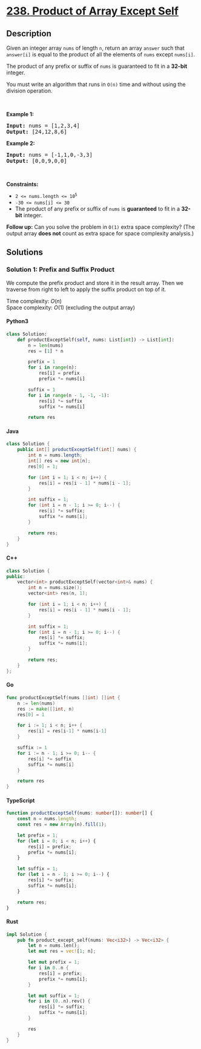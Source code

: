 
<!-- problem:start -->

# [238. Product of Array Except Self](https://leetcode.com/problems/product-of-array-except-self)


## Description

<!-- description:start -->

<p>Given an integer array <code>nums</code> of length <code>n</code>, return an array <code>answer</code> such that <code>answer[i]</code> is equal to the product of all the elements of <code>nums</code> except <code>nums[i]</code>.</p>

<p>The product of any prefix or suffix of <code>nums</code> is guaranteed to fit in a <strong>32-bit</strong> integer.</p>

<p>You must write an algorithm that runs in <code>O(n)</code> time and without using the division operation.</p>

<p>&nbsp;</p>
<p><strong class="example">Example 1:</strong></p>

<pre>
<strong>Input:</strong> nums = [1,2,3,4]
<strong>Output:</strong> [24,12,8,6]
</pre>

<p><strong class="example">Example 2:</strong></p>

<pre>
<strong>Input:</strong> nums = [-1,1,0,-3,3]
<strong>Output:</strong> [0,0,9,0,0]
</pre>

<p>&nbsp;</p>
<p><strong>Constraints:</strong></p>

<ul>
	<li><code>2 &lt;= nums.length &lt;= 10<sup>5</sup></code></li>
	<li><code>-30 &lt;= nums[i] &lt;= 30</code></li>
	<li>The product of any prefix or suffix of <code>nums</code> is <strong>guaranteed</strong> to fit in a <strong>32-bit</strong> integer.</li>
</ul>

<p><strong>Follow up:</strong>&nbsp;Can you solve the problem in <code>O(1)</code> extra space complexity? (The output array <strong>does not</strong> count as extra space for space complexity analysis.)</p>

<!-- description:end -->

## Solutions

<!-- solution:start -->

### Solution 1: Prefix and Suffix Product

We compute the prefix product and store it in the result array. Then we traverse from right to left to apply the suffix product on top of it.

Time complexity: $O(n)$  
Space complexity: $O(1)$ (excluding the output array)

<!-- tabs:start -->

#### Python3

```python
class Solution:
    def productExceptSelf(self, nums: List[int]) -> List[int]:
        n = len(nums)
        res = [1] * n

        prefix = 1
        for i in range(n):
            res[i] = prefix
            prefix *= nums[i]

        suffix = 1
        for i in range(n - 1, -1, -1):
            res[i] *= suffix
            suffix *= nums[i]

        return res
```

#### Java

```java
class Solution {
    public int[] productExceptSelf(int[] nums) {
        int n = nums.length;
        int[] res = new int[n];
        res[0] = 1;

        for (int i = 1; i < n; i++) {
            res[i] = res[i - 1] * nums[i - 1];
        }

        int suffix = 1;
        for (int i = n - 1; i >= 0; i--) {
            res[i] *= suffix;
            suffix *= nums[i];
        }

        return res;
    }
}
```

#### C++

```cpp
class Solution {
public:
    vector<int> productExceptSelf(vector<int>& nums) {
        int n = nums.size();
        vector<int> res(n, 1);

        for (int i = 1; i < n; i++) {
            res[i] = res[i - 1] * nums[i - 1];
        }

        int suffix = 1;
        for (int i = n - 1; i >= 0; i--) {
            res[i] *= suffix;
            suffix *= nums[i];
        }

        return res;
    }
};
```

#### Go

```go
func productExceptSelf(nums []int) []int {
    n := len(nums)
    res := make([]int, n)
    res[0] = 1

    for i := 1; i < n; i++ {
        res[i] = res[i-1] * nums[i-1]
    }

    suffix := 1
    for i := n - 1; i >= 0; i-- {
        res[i] *= suffix
        suffix *= nums[i]
    }

    return res
}
```

#### TypeScript

```ts
function productExceptSelf(nums: number[]): number[] {
    const n = nums.length;
    const res = new Array(n).fill(1);

    let prefix = 1;
    for (let i = 0; i < n; i++) {
        res[i] = prefix;
        prefix *= nums[i];
    }

    let suffix = 1;
    for (let i = n - 1; i >= 0; i--) {
        res[i] *= suffix;
        suffix *= nums[i];
    }

    return res;
}
```

#### Rust

```rust
impl Solution {
    pub fn product_except_self(nums: Vec<i32>) -> Vec<i32> {
        let n = nums.len();
        let mut res = vec![1; n];

        let mut prefix = 1;
        for i in 0..n {
            res[i] = prefix;
            prefix *= nums[i];
        }

        let mut suffix = 1;
        for i in (0..n).rev() {
            res[i] *= suffix;
            suffix *= nums[i];
        }

        res
    }
}
```

<!-- tabs:end -->

<!-- solution:end -->

<!-- problem:end -->
